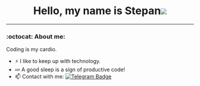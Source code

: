 # <div align="center">Hello, my name is Stepan![](https://user-images.githubusercontent.com/18350557/176309783-0785949b-9127-417c-8b55-ab5a4333674e.gif)</div>  

---

### :octocat: About me:

Coding is my cardio.
- :zap: I like to keep up with technology.
- :zzz: A good sleep is a sign of productive code!
- :mailbox: Contact with me: [![Telegram Badge](https://img.shields.io/badge/-Stepan-blue?style=flat&logo=Telegram&logoColor=white)](https://t.me/@gopherdev1)
